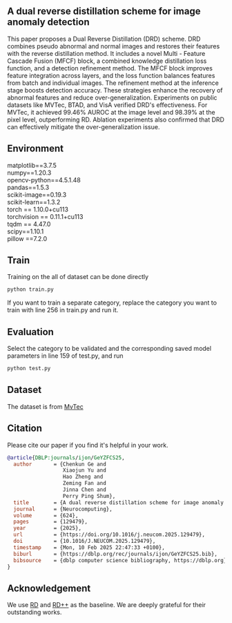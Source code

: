 ## A dual reverse distillation scheme for image anomaly detection
This paper proposes a Dual Reverse Distillation (DRD) scheme. DRD combines pseudo abnormal and normal images and restores their features with the reverse distillation method. It includes a novel Multi - Feature Cascade Fusion (MFCF) block, a combined knowledge distillation loss function, and a detection refinement method. The MFCF block improves feature integration across layers, and the loss function balances features from batch and individual images. The refinement method at the inference stage boosts detection accuracy. These strategies enhance the recovery of abnormal features and reduce over-generalization.
Experiments on public datasets like MVTec, BTAD, and VisA verified DRD's effectiveness. For MVTec, it achieved 99.46% AUROC at the image level and 98.39% at the pixel level, outperforming RD. Ablation experiments also confirmed that DRD can effectively mitigate the over-generalization issue.

## Environment
matplotlib==3.7.5  <br>
numpy==1.20.3  <br>
opencv-python==4.5.1.48  <br>
pandas==1.5.3  <br>
scikit-image==0.19.3  <br>
scikit-learn==1.3.2  <br>
torch == 1.10.0+cu113  <br>
torchvision == 0.11.1+cu113  <br>
tqdm == 4.47.0  <br>
scipy==1.10.1  <br>
pillow ==7.2.0  <br>

## Train
Training on the all of dataset can be done directly
```bash
python train.py
```
If you want to train a separate category, replace the category you want to train with line 256 in train.py and run it.

## Evaluation
Select the category to be validated and the corresponding saved model parameters in line 159 of test.py, and run
```bash
python test.py
```

## Dataset
The dataset is from [MvTec](https://www.mvtec.com/company/research/datasets/mvtec-ad/)

## Citation
Please cite our paper if you find it's helpful in your work.

``` bibtex
@article{DBLP:journals/ijon/GeYZFCS25,
  author       = {Chenkun Ge and
                  Xiaojun Yu and
                  Hao Zheng and
                  Zeming Fan and
                  Jinna Chen and
                  Perry Ping Shum},
  title        = {A dual reverse distillation scheme for image anomaly detection},
  journal      = {Neurocomputing},
  volume       = {624},
  pages        = {129479},
  year         = {2025},
  url          = {https://doi.org/10.1016/j.neucom.2025.129479},
  doi          = {10.1016/J.NEUCOM.2025.129479},
  timestamp    = {Mon, 10 Feb 2025 22:47:33 +0100},
  biburl       = {https://dblp.org/rec/journals/ijon/GeYZFCS25.bib},
  bibsource    = {dblp computer science bibliography, https://dblp.org}
}
```

## Acknowledgement
We use [RD](https://github.com/hq-deng/RD4AD) and [RD++](https://github.com/tientrandinh/Revisiting-Reverse-Distillation) as the baseline. We are deeply grateful for their outstanding works.
